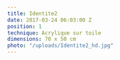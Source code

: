 ```yaml
---
title: Identite2
date: 2017-03-24 06:03:00 Z
position: 1
technique: Acrylique sur toile
dimensions: 70 x 50 cm
photo: "/uploads/Identite2_hd.jpg"
---
```


